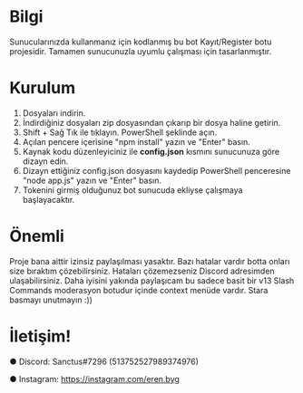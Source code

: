 # Bilgi

Sunucularınızda kullanmanız için kodlanmış bu bot Kayıt/Register botu projesidir. Tamamen sunucunuzla uyumlu çalışması için tasarlanmıştır.

# Kurulum

1) Dosyaları indirin.
2) İndirdiğiniz dosyaları zip dosyasından çıkarıp bir dosya haline getirin.
3) Shift + Sağ Tık ile tıklayın. PowerShell şeklinde açın.
4) Açılan pencere içerisine "npm install" yazın ve "Enter" basın.
5) Kaynak kodu düzenleyiciniz ile **config.json** kısmını sunucunuza göre dizayn edin.
6) Dizayn ettiğiniz config.json dosyasını kaydedip PowerShell penceresine "node app.js" yazın ve "Enter" basın.
7) Tokenini girmiş olduğunuz bot sunucuda ekliyse çalışmaya başlayacaktır.

# Önemli

Proje bana aittir izinsiz paylaşılması yasaktır. Bazı hatalar vardır botta onları size bıraktım çözebilirsiniz. Hataları çözemezseniz Discord adresimden ulaşabilirsiniz. Daha iyisini yakında paylaşıcam bu sadece basit bir v13 Slash Commands moderasyon botudur içinde context menüde vardır. Stara basmayı unutmayın :))


# İletişim!

● Discord: Sanctus#7296 (513752527989374976)

● Instagram: https://instagram.com/eren.byg
